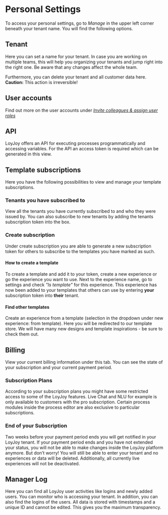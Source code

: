 # Personal Settings  

To access your personal settings, go to *Manage* in the upper left corner beneath your tenant name. You will find the following options. 

## Tenant
Here you can set a name for your tenant. In case you are working on multiple teams, this will help you organizing your tenants and jump right into the right one. Be aware that any changes affect the whole team. 

Furthermore, you can delete your tenant and all customer data here. <br>**Caution:** This action is irreversible!</br>

## User accounts 
Find out more on the user accounts under [*Invite colleagues & assign user roles*](/getting_started/roles/roles.md)

## API
LoyJoy offers an API for executing processes programmatically and accessing variables. For the API an access token is required which can be generated in this view.

## Template subscriptions 
Here you have the following possibilities to view and manage your template subscriptions. 

### Tenants you have subscribed to 
View all the tenants you have currently subscribed to and who they were issued by. You can also subscribe to new tenants by adding the tenants subscription token into the box. 

### Create subscription
Under create subscription you are able to generate a new subscription token for others to subscribe to the templates you have marked as such. 
	
#### How to create a template
To create a template and add it to your token, create a new experience or go the experience you want to use. Next to the experience name, go to settings and check *"Is template"* for this experience. This experience has now been added to your templates that others can use by entering **your** subscription token into **their** tenant. 

#### Find other templates 
Create an experience from a template (selection in the dropdown under new experience: from template). Here you will be redirected to our template store. We will have many new designs and template inspirations - be sure to check them out.

## Billing 
View your current billing information under this tab. You can see the state of your subscription and your current payment period. 

### Subscription Plans 
According to your subscription plans you might have some restricted access to some of the LoyJoy features. Live Chat and NLU for example is only available to customers with the pro subscription. Certain process modules inside the process editor are also exclusive to particular subscriptions. 

### End of your Subscription 
Two weeks before your payment period ends you will get notified in your LoyJoy tenant. If your payment period ends and you have not extended your status, you will not be able to make changes inside the LoyJoy platform anymore. But don’t worry! You will still be able to enter your tenant and no experiences or data will be deleted. Additionally, all currently live experiences will not be deactivated. 

## Manager Log 
Here you can find all LoyJoy user activities like logins and newly added users. You can monitor who is accessing your tenant. In addition, you can also find the logins of the users. All data is stored with timestamps and a unique ID and cannot be edited. This gives you the maximum transparency.
